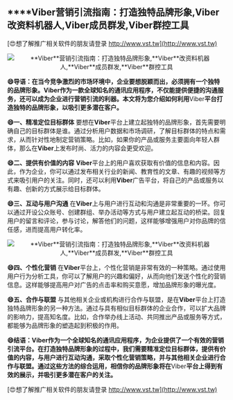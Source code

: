 ## ****Viber**营销引流指南：打造独特品牌形象,**Viber**改资料机器人,**Viber**成员群发,**Viber**群控工具**

[😍想了解推广相关软件的朋友请登录 http://www.vst.tw](http://www.vst.tw)

 <center><img src="https://vst.tw/MP4/tuiguang/png/6.png" alt="**Viber**营销引流指南：打造独特品牌形象,**Viber**改资料机器人,**Viber**成员群发,**Viber**群控工具"></center>

**😄导语：在当今竞争激烈的市场环境中，企业要想脱颖而出，必须拥有一个独特的品牌形象。**Viber**作为一款全球知名的通讯应用程序，不仅能提供便捷的沟通服务，还可以成为企业进行营销引流的利器。本文将为您介绍如何利用**Viber**平台打造独特的品牌形象，以吸引更多潜在客户。**

**😄一、精准定位目标群体**
要想在**Viber**平台上建立起独特的品牌形象，首先需要明确自己的目标群体是谁。通过分析用户数据和市场调研，了解目标群体的特点和需求，从而针对性地制定营销策略。比如，如果你的产品或服务主要面向年轻人群体，那么在**Viber**上发布时尚、活力的内容会更受欢迎。

**😄二、提供有价值的内容**
**Viber**平台上的用户喜欢获取有价值的信息和内容。因此，作为企业，你可以通过发布相关行业的新闻、教育性的文章、有趣的视频等方式来吸引用户的关注。同时，还可以利用**Viber**广告平台，将自己的产品或服务以有趣、创新的方式展示给目标群体。

**😄三、互动与用户沟通**
在**Viber**上与用户进行互动和沟通是非常重要的一环。你可以通过开设公众账号、创建群组、举办活动等方式与用户建立起互动的桥梁。回复用户的留言和评论，参与讨论，解答他们的问题，这样能够增强用户对你品牌的信任感，进而提高用户转化率。

 <center><img src="https://vst.tw/MP4/tuiguang/png/8.png" alt="**Viber**营销引流指南：打造独特品牌形象,**Viber**改资料机器人,**Viber**成员群发,**Viber**群控工具"></center>

**😄四、个性化营销**
在**Viber**平台上，个性化营销是非常有效的一种策略。通过使用用户行为分析工具，你可以了解用户的兴趣和偏好，从而向他们发送个性化的营销信息。这样能够提高用户对广告的点击率和购买意愿，增加品牌形象的曝光度。

**😄五、合作与联盟**
与其他相关企业或机构进行合作与联盟，是在**Viber**平台上打造独特品牌形象的另一种方法。通过与具有相似目标群体的企业合作，可以扩大品牌的影响力，提高知名度。比如，合作举办线上活动、共同推出产品或服务等方式，都能够为品牌形象的塑造起到积极的作用。

**😄结语：**Viber**作为一个全球知名的通讯应用程序，为企业提供了一个有效的营销引流平台。在打造独特品牌形象的过程中，我们需要精准定位目标群体，提供有价值的内容，与用户进行互动沟通，采取个性化营销策略，并与其他相关企业进行合作与联盟。通过这些方法的综合运用，相信你的品牌形象将在**Viber**平台上得到有效的展示，并吸引更多潜在客户的关注。**

[😍想了解推广相关软件的朋友请登录 http://www.vst.tw](http://www.vst.tw)



